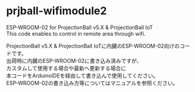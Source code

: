 # prjball-wifimodule2
ESP-WROOM-02 for ProjectionBall v5.X &amp; ProjectionBall IoT  
This code enables to control in remote area through wifi.  

ProjectionBall v5.X & ProjectionBall IoTに内臓のESP-WROOM-02向けのコードです。  
出荷時に内臓のESP-WROOM-02に書き込み済みですが、  
カスタムして使用する場合や最新へ更新する場合に  
本コードをArduinoIDEを経由して書き込んで使用してください。  
ESP-WROOM-02の書き込み方等についてはマニュアルを参照ください。  
